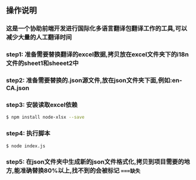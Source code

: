 ## 操作说明


### 这是一个协助前端开发进行国际化多语言翻译包翻译工作的工具,可以减少大量的人工翻译时间

### step1: 准备需要替换翻译的excel数据,拷贝放在excel文件夹下的i18n文件的sheet1和sheeet2中

### step2: 准备需要替换的.json源文件,放在json文件夹下面,例如:en-CA.json

### step3: 安装读取excel依赖
```bash 
$ npm install node-xlsx --save
```

### step4: 执行脚本
```bash 
$ node index.js
```
### step5: 在json文件夹中生成新的json文件格式化,拷贝到项目需要的地方,能准确替换80%以上,找不到的会被标记 `===缺失`

